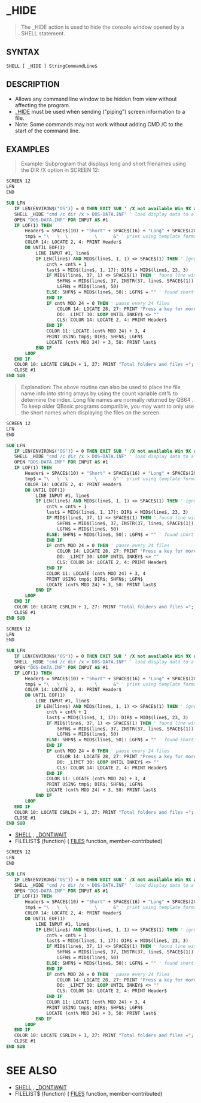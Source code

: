 # _HIDE
> The _HIDE action is used to hide the console window opened by a SHELL statement.

## SYNTAX
`SHELL [ _HIDE ] StringCommandLine$`

## DESCRIPTION
* Allows any command line window to be hidden from view without affecting the program.
* [_HIDE](_HIDE.md) must be used when sending ("piping") screen information to a file.
* Note: Some commands may not work without adding CMD /C to the start of the command line.


## EXAMPLES
> Example: Subprogram that displays long and short filenames using the DIR /X option in SCREEN 12:

```vb
SCREEN 12
LFN
END

SUB LFN
   IF LEN(ENVIRON$("OS")) = 0 THEN EXIT SUB ' /X not available Win 9X and ME
   SHELL _HIDE "cmd /c dir /x > DOS-DATA.INF" ' load display data to a file
   OPEN "DOS-DATA.INF" FOR INPUT AS #1
   IF LOF(1) THEN
       Header$ = SPACE$(10) + "Short" + SPACE$(16) + "Long" + SPACE$(20) + "Last Modified"
       tmp$ = "\   \  \          \      &" ' print using template format
       COLOR 14: LOCATE 2, 4: PRINT Header$
       DO UNTIL EOF(1)
           LINE INPUT #1, line$
           IF LEN(line$) AND MID$(line$, 1, 1) <> SPACE$(1) THEN ' ignore other file data
               cnt% = cnt% + 1
               last$ = MID$(line$, 1, 17): DIR$ = MID$(line$, 23, 3)
               IF MID$(line$, 37, 1) <> SPACE$(1) THEN ' found line with short and long name
                   SHFN$ = MID$(line$, 37, INSTR(37, line$, SPACE$(1)) - 1)
                   LGFN$ = MID$(line$, 50)
               ELSE: SHFN$ = MID$(line$, 50): LGFN$ = "" ' found short name only
               END IF
               IF cnt% MOD 24 = 0 THEN ' pause every 24 files
                   COLOR 14: LOCATE 28, 27: PRINT "Press a key for more files!"
                   DO: _LIMIT 30: LOOP UNTIL INKEY$ <> ""
                   CLS: COLOR 14: LOCATE 2, 4: PRINT Header$
               END IF
               COLOR 11: LOCATE (cnt% MOD 24) + 3, 4
               PRINT USING tmp$; DIR$; SHFN$; LGFN$
               LOCATE (cnt% MOD 24) + 3, 58: PRINT last$
           END IF
       LOOP
   END IF
   COLOR 10: LOCATE CSRLIN + 1, 27: PRINT "Total folders and files ="; cnt%
   CLOSE #1
END SUB
```

> Explanation: The above routine can also be used to place the file name info into string arrays by using the count variable cnt% to determine the index. Long file names are normally returned by QB64 . To keep older QBasic programs compatible, you may want to only use the short names when displaying the files on the screen.

```vb
SCREEN 12
LFN
END

SUB LFN
   IF LEN(ENVIRON$("OS")) = 0 THEN EXIT SUB ' /X not available Win 9X and ME
   SHELL _HIDE "cmd /c dir /x > DOS-DATA.INF" ' load display data to a file
   OPEN "DOS-DATA.INF" FOR INPUT AS #1
   IF LOF(1) THEN
       Header$ = SPACE$(10) + "Short" + SPACE$(16) + "Long" + SPACE$(20) + "Last Modified"
       tmp$ = "\   \  \          \      &" ' print using template format
       COLOR 14: LOCATE 2, 4: PRINT Header$
       DO UNTIL EOF(1)
           LINE INPUT #1, line$
           IF LEN(line$) AND MID$(line$, 1, 1) <> SPACE$(1) THEN ' ignore other file data
               cnt% = cnt% + 1
               last$ = MID$(line$, 1, 17): DIR$ = MID$(line$, 23, 3)
               IF MID$(line$, 37, 1) <> SPACE$(1) THEN ' found line with short and long name
                   SHFN$ = MID$(line$, 37, INSTR(37, line$, SPACE$(1)) - 1)
                   LGFN$ = MID$(line$, 50)
               ELSE: SHFN$ = MID$(line$, 50): LGFN$ = "" ' found short name only
               END IF
               IF cnt% MOD 24 = 0 THEN ' pause every 24 files
                   COLOR 14: LOCATE 28, 27: PRINT "Press a key for more files!"
                   DO: _LIMIT 30: LOOP UNTIL INKEY$ <> ""
                   CLS: COLOR 14: LOCATE 2, 4: PRINT Header$
               END IF
               COLOR 11: LOCATE (cnt% MOD 24) + 3, 4
               PRINT USING tmp$; DIR$; SHFN$; LGFN$
               LOCATE (cnt% MOD 24) + 3, 58: PRINT last$
           END IF
       LOOP
   END IF
   COLOR 10: LOCATE CSRLIN + 1, 27: PRINT "Total folders and files ="; cnt%
   CLOSE #1
END SUB
```


```vb
SCREEN 12
LFN
END

SUB LFN
   IF LEN(ENVIRON$("OS")) = 0 THEN EXIT SUB ' /X not available Win 9X and ME
   SHELL _HIDE "cmd /c dir /x > DOS-DATA.INF" ' load display data to a file
   OPEN "DOS-DATA.INF" FOR INPUT AS #1
   IF LOF(1) THEN
       Header$ = SPACE$(10) + "Short" + SPACE$(16) + "Long" + SPACE$(20) + "Last Modified"
       tmp$ = "\   \  \          \      &" ' print using template format
       COLOR 14: LOCATE 2, 4: PRINT Header$
       DO UNTIL EOF(1)
           LINE INPUT #1, line$
           IF LEN(line$) AND MID$(line$, 1, 1) <> SPACE$(1) THEN ' ignore other file data
               cnt% = cnt% + 1
               last$ = MID$(line$, 1, 17): DIR$ = MID$(line$, 23, 3)
               IF MID$(line$, 37, 1) <> SPACE$(1) THEN ' found line with short and long name
                   SHFN$ = MID$(line$, 37, INSTR(37, line$, SPACE$(1)) - 1)
                   LGFN$ = MID$(line$, 50)
               ELSE: SHFN$ = MID$(line$, 50): LGFN$ = "" ' found short name only
               END IF
               IF cnt% MOD 24 = 0 THEN ' pause every 24 files
                   COLOR 14: LOCATE 28, 27: PRINT "Press a key for more files!"
                   DO: _LIMIT 30: LOOP UNTIL INKEY$ <> ""
                   CLS: COLOR 14: LOCATE 2, 4: PRINT Header$
               END IF
               COLOR 11: LOCATE (cnt% MOD 24) + 3, 4
               PRINT USING tmp$; DIR$; SHFN$; LGFN$
               LOCATE (cnt% MOD 24) + 3, 58: PRINT last$
           END IF
       LOOP
   END IF
   COLOR 10: LOCATE CSRLIN + 1, 27: PRINT "Total folders and files ="; cnt%
   CLOSE #1
END SUB
```

* [SHELL](SHELL.md) , [_DONTWAIT](_DONTWAIT.md)
* FILELIST$ (function) ( [FILES](FILES.md) function, member-contributed)

```vb
SCREEN 12
LFN
END

SUB LFN
   IF LEN(ENVIRON$("OS")) = 0 THEN EXIT SUB ' /X not available Win 9X and ME
   SHELL _HIDE "cmd /c dir /x > DOS-DATA.INF" ' load display data to a file
   OPEN "DOS-DATA.INF" FOR INPUT AS #1
   IF LOF(1) THEN
       Header$ = SPACE$(10) + "Short" + SPACE$(16) + "Long" + SPACE$(20) + "Last Modified"
       tmp$ = "\   \  \          \      &" ' print using template format
       COLOR 14: LOCATE 2, 4: PRINT Header$
       DO UNTIL EOF(1)
           LINE INPUT #1, line$
           IF LEN(line$) AND MID$(line$, 1, 1) <> SPACE$(1) THEN ' ignore other file data
               cnt% = cnt% + 1
               last$ = MID$(line$, 1, 17): DIR$ = MID$(line$, 23, 3)
               IF MID$(line$, 37, 1) <> SPACE$(1) THEN ' found line with short and long name
                   SHFN$ = MID$(line$, 37, INSTR(37, line$, SPACE$(1)) - 1)
                   LGFN$ = MID$(line$, 50)
               ELSE: SHFN$ = MID$(line$, 50): LGFN$ = "" ' found short name only
               END IF
               IF cnt% MOD 24 = 0 THEN ' pause every 24 files
                   COLOR 14: LOCATE 28, 27: PRINT "Press a key for more files!"
                   DO: _LIMIT 30: LOOP UNTIL INKEY$ <> ""
                   CLS: COLOR 14: LOCATE 2, 4: PRINT Header$
               END IF
               COLOR 11: LOCATE (cnt% MOD 24) + 3, 4
               PRINT USING tmp$; DIR$; SHFN$; LGFN$
               LOCATE (cnt% MOD 24) + 3, 58: PRINT last$
           END IF
       LOOP
   END IF
   COLOR 10: LOCATE CSRLIN + 1, 27: PRINT "Total folders and files ="; cnt%
   CLOSE #1
END SUB
```



# SEE ALSO
* [SHELL](SHELL.md) , [_DONTWAIT](_DONTWAIT.md)
* FILELIST$ (function) ( [FILES](FILES.md) function, member-contributed)

